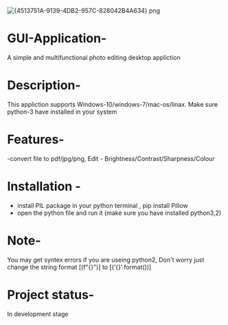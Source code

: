 ![{4513751A-9139-4DB2-957C-828042B4A634} png](https://user-images.githubusercontent.com/70909882/101911920-0e664680-3be7-11eb-997d-1198cd3a4010.jpg)
# GUI-Application-
A simple and multifunctional photo editing desktop appliction

# Description-
This appliction supports Windows-10/windows-7/mac-os/linax. Make sure python-3 have installed in your system

# Features-
 -convert file to pdf/jpg/png,  Edit - Brightness/Contrast/Sharpness/Colour
 
 
# Installation - 
 - install PIL package in your python terminal , pip install Pillow 
 - open the python file and run it (make sure you have installed python3,2)
 
# Note-
  You may get syntex errors if you are useing python2, Don't worry just change the string format [(f"{}")] to [('{}'.format())]
  
# Project status- 
 In development stage
